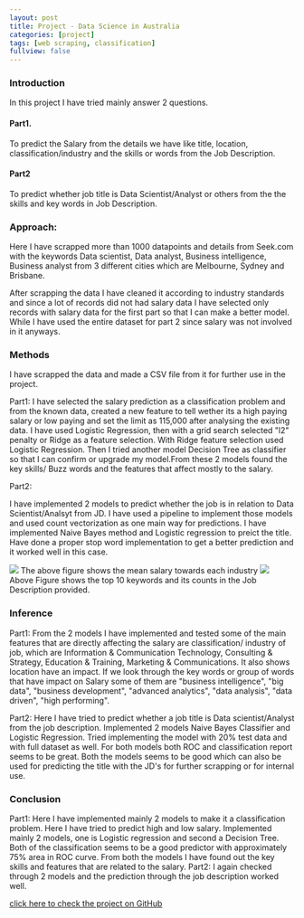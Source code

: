 ```yaml
---
layout: post
title: Project - Data Science in Australia
categories: [project]
tags: [web scraping, classification]
fullview: false
---
```


### Introduction
In this project I have tried mainly answer 2 questions.

#### Part1.
To predict the Salary from the details we have like title, location, classification/industry and the skills or words from the Job Description.
#### Part2

To predict whether job title is Data Scientist/Analyst or others from the the skills and key words in Job Description.

### Approach:
Here I have scrapped more than 1000 datapoints and details from Seek.com with the keywords Data scientist, Data analyst, Business intelligence, Business analyst from 3 different cities which are Melbourne, Sydney and Brisbane.

After scrapping the data I have cleaned it according to industry standards and since a lot of records did not had salary data I have selected only records with salary data for the first part so that I can make a better model. While I have used the entire dataset for part 2 since salary was not involved in it anyways.

### Methods

I have scrapped the data and made a CSV file from it for further use in the project.

Part1: 
I have selected the salary prediction as a classification problem and from the known data, created a new feature to tell wether its a high paying salary or low paying and set the limit as 115,000 after analysing the existing data. I have used Logistic Regression, then with a grid search selected "l2" penalty or Ridge as a feature selection. With Ridge feature selection used Logistic Regression. Then I tried another model Decision Tree as classifier so that I can confirm or upgrade my model.From these 2 models found the key skills/ Buzz words and the features that affect mostly to the salary.

Part2:

I have implemented 2 models to predict whether the job is in relation to Data Scientist/Analsyt from JD. I have used a pipeline to implement those models and used count vectorization as one main way for predictions. I have implemented Naive Bayes method and Logistic regression to preict the title. Have done a proper stop word implementation to get a better prediction and it worked well in this case.

<img src="./mahendrashaji.github.io/assets/media/industry.png">
The above figure shows the mean salary towards each industry

<img src="./mahendrashaji.github.io/assets/media/wordcount.png">
Above Figure shows the top 10 keywords and its counts in the Job Description provided.

### Inference
Part1: 
From the 2 models I have implemented and tested some of the main features that are directly affecting the salary are classification/ industry of job, which are Information & Communication Technology, Consulting & Strategy, Education & Training, Marketing & Communications. It also shows location have an impact. 
If we look through the key words or group of words that have impact on Salary some of them are "business intelligence", "big data", "business development", "advanced analytics", "data analysis", "data driven",  "high performing".

Part2: 
Here I have tried to predict whether a job title is Data scientist/Analyst from the job description. Implemented 2 models Naive Bayes Classifier and Logistic Regression. Tried implementing the model with 20% test data and with full dataset as well. For both models both ROC and classification report seems to be great. Both the models seems to be good which can also be used for predicting the title with the JD's for further scrapping or for internal use.

### Conclusion

Part1: Here I have implemented mainly 2 models to make it a classification problem. Here I have tried to predict high and low salary. Implemented mainly 2 models, one is Logistic regression and second a Decision Tree. Both of the classification seems to be a good predictor with approximately 75% area in ROC curve. From both the models I have found out the key skills and features that are related to the salary.
Part2: I again checked through 2 models and the prediction through the job description worked well.


<a class="btn btn-default" href="https://github.com/MahendraShaji/Capstone">click here to check the project on GitHub</a>

